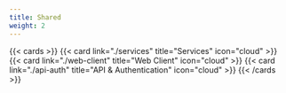 ```yaml
---
title: Shared
weight: 2
---
```


<!--
Copyright Amazon.com, Inc. or its affiliates. All Rights Reserved.
SPDX-License-Identifier: MIT-0
-->

{{< cards >}}
  {{< card link="./services" title="Services" icon="cloud" >}}
  {{< card link="./web-client" title="Web Client" icon="cloud" >}}
  {{< card link="./api-auth" title="API & Authentication" icon="cloud" >}}
{{< /cards >}}


